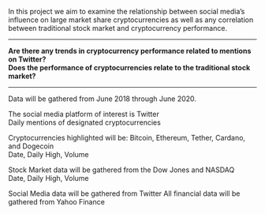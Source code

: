 In this project we aim to examine the relationship between social media’s influence on large market share cryptocurrencies as well as any correlation between traditional stock market and cryptocurrency performance.
***
**Are there any trends in cryptocurrency performance related to mentions on Twitter?  
Does the performance of cryptocurrencies relate to the traditional stock market?**
***
Data will be gathered from June 2018 through June 2020.

The social media platform of interest is Twitter  
Daily mentions of designated cryptocurrencies

Cryptocurrencies highlighted will be: Bitcoin, Ethereum, Tether, Cardano, and Dogecoin  
Date, Daily High, Volume

Stock Market data will be gathered from the Dow Jones and NASDAQ  
Date, Daily High, Volume
	
Social Media data will be gathered from Twitter
All financial data will be gathered from Yahoo Finance
